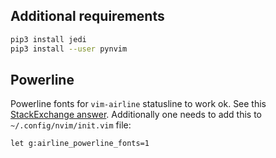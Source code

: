 ## Additional requirements

```bash
pip3 install jedi
pip3 install --user pynvim
```

## Powerline

Powerline fonts for `vim-airline` statusline to work ok. See this [StackExchange answer](https://vi.stackexchange.com/questions/3359/how-do-i-fix-the-status-bar-symbols-in-the-airline-plugin). Additionally one needs to add this to `~/.config/nvim/init.vim` file:

```
let g:airline_powerline_fonts=1
```


